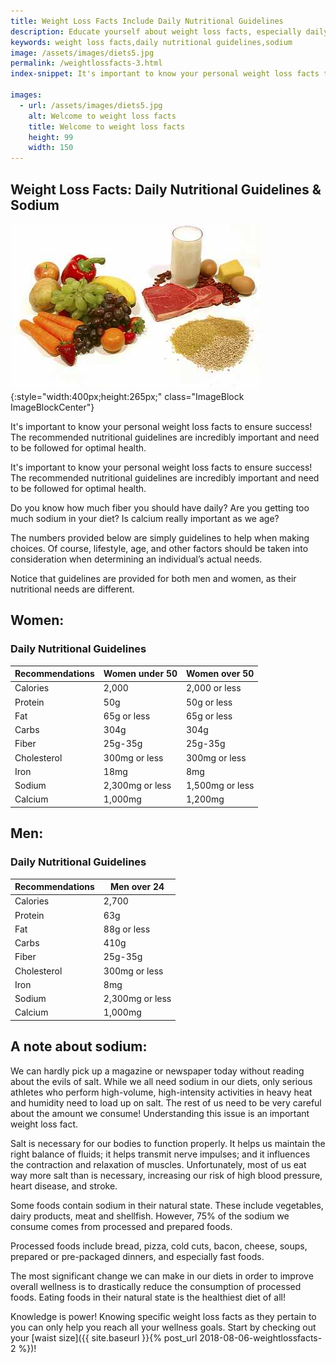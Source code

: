 ```yaml
---
title: Weight Loss Facts Include Daily Nutritional Guidelines
description: Educate yourself about weight loss facts, especially daily nutritional guidelines and dangers of sodium, to assist with diet  and wellness planning.
keywords: weight loss facts,daily nutritional guidelines,sodium
image: /assets/images/diets5.jpg
permalink: /weightlossfacts-3.html
index-snippet: It's important to know your personal weight loss facts to ensure success! The recommended nutritional guidelines are incredibly important and need to be followed for optimal health.

images:
  - url: /assets/images/diets5.jpg
    alt: Welcome to weight loss facts
    title: Welcome to weight loss facts
    height: 99
    width: 150
---
```


## Weight Loss Facts: Daily Nutritional Guidelines & Sodium

![Welcome to weight loss facts](/assets/images/diets5.jpg){:style="width:400px;height:265px;" class="ImageBlock ImageBlockCenter"}

It's important to know your personal weight loss facts to ensure success! The recommended nutritional guidelines are incredibly important and need to be followed for optimal health.

It's important to know your personal weight loss facts to ensure success! The recommended nutritional guidelines are incredibly important and need to be followed for optimal health.

Do you know how much fiber you should have daily? Are you getting too much sodium in your diet? Is calcium really important as we age?

The numbers provided below are simply guidelines to help when making choices. Of course, lifestyle, age, and other factors should be taken into consideration when determining an individual’s actual needs.

Notice that guidelines are provided for both men and women, as their nutritional needs are different.

## Women:
### Daily Nutritional Guidelines

| Recommendations | Women under 50 | Women over 50 |
|-----------------|----------------|---------------|
| Calories | 2,000 | 2,000 or less |
| Protein | 50g | 50g or less |
| Fat | 65g or less | 65g or less |
| Carbs | 304g | 304g |
| Fiber | 25g-35g | 25g-35g |
| Cholesterol | 300mg or less | 300mg or less |
| Iron | 18mg | 8mg |
| Sodium | 2,300mg or less | 1,500mg or less |
| Calcium | 1,000mg | 1,200mg |

## Men:
### Daily Nutritional Guidelines

| Recommendations | Men over 24        |
|-----------------|--------------------|
| Calories | 2,700 |
| Protein | 63g |
| Fat | 88g or less |
| Carbs | 410g |
| Fiber | 25g-35g |
| Cholesterol | 300mg or less |
| Iron | 8mg |
| Sodium | 2,300mg or less |
| Calcium | 1,000mg |

## A note about sodium:

We can hardly pick up a magazine or newspaper today without reading about the evils of salt. While we all need sodium in our diets, only serious athletes who perform high-volume, high-intensity activities in heavy heat and humidity need to load up on salt. The rest of us need to be very careful about the amount we consume! Understanding this issue is an important weight loss fact.

Salt is necessary for our bodies to function properly. It helps us maintain the right balance of fluids; it helps transmit nerve impulses; and it influences the contraction and relaxation of muscles. Unfortunately, most of us eat way more salt than is necessary, increasing our risk of high blood pressure, heart disease, and stroke.

Some foods contain sodium in their natural state. These include vegetables, dairy products, meat and shellfish. However, 75% of the sodium we consume comes from processed and prepared foods.

Processed foods include bread, pizza, cold cuts, bacon, cheese, soups, prepared or pre-packaged dinners, and especially fast foods.

The most significant change we can make in our diets in order to improve overall wellness is to drastically reduce the consumption of processed foods. Eating foods in their natural state is the healthiest diet of all!

Knowledge is power! Knowing specific weight loss facts as they pertain to you can only help you reach all your wellness goals. Start by checking out your [waist size]({{ site.baseurl }}{% post_url 2018-08-06-weightlossfacts-2 %})!


